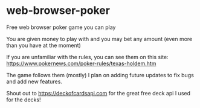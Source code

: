 # web-browser-poker
Free web browser poker game you can play

You are given money to play with and you may bet any amount (even more than you have at the moment)

If you are unfamiliar with the rules, you can see them on this site: https://www.pokernews.com/poker-rules/texas-holdem.htm

The game follows them (mostly) I plan on adding future updates to fix bugs and add new features.

Shout out to https://deckofcardsapi.com for the great free deck api I used for the decks!
